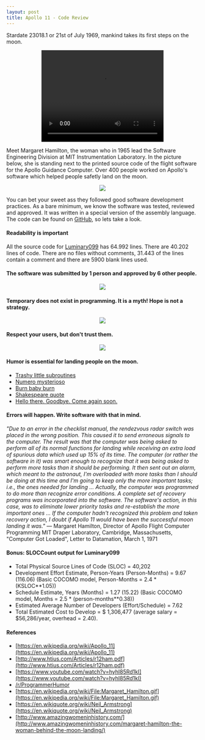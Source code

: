 ```yaml
---
layout: post
title: Apollo 11 - Code Review
---
```


Stardate 23018.1 or 21st of July 1969, mankind takes its first steps on the moon.

<center>
  <video width="320" height="240" controls>
    <source src="/blog/videos/apollo/Apollo_11_Landing_-_first_steps_on_the_moon.ogv" type="video/ogg">
  </video>
</center>

Meet Margaret Hamilton, the woman who in 1965 lead the Software Engineering Division at MIT Instrumentation Laboratory.
In the picture below, she is standing next to the printed source code of the flight software for the Apollo Guidance Computer.
Over 400 people worked on Apollo's software which helped people safetly land on the moon.

<center>
  <img src="/blog/images/apollo/Margaret_Hamilton.gif" />
</center>

You can bet your sweet ass they followed good software development practices. As a bare minimum, we know the software was
tested, reviewed and approved. It was written in a special version of the assembly language.
The code can be found on [GitHub](https://github.com/chrislgarry/Apollo-11), so lets take a look.

#### Readability is important

All the source code for [Luminary099](https://github.com/chrislgarry/Apollo-11/tree/master/Luminary099) has 64.992 lines. There are 40.202 lines of code.
There are no files without comments, 31.443 of the lines contain a comment and there are 5900 blank lines used.

#### The software was submitted by 1 person and approved by 6 other people.

<center>
  <a href="https://github.com/chrislgarry/Apollo-11/blob/master/Comanche055/CONTRACT_AND_APPROVALS.agc"><img src="/blog/images/apollo/submitted.png" /></a>
</center>

#### Temporary does not exist in programming. It is a myth! Hope is not a strategy.

<center>
  <a href="https://github.com/chrislgarry/Apollo-11/blob/master/Luminary099/LUNAR_LANDING_GUIDANCE_EQUATIONS.agc#L179"><img src="/blog/images/apollo/temporary.png" /></a>
</center>

#### Respect your users, but don't trust them.

<center>
  <a href="https://github.com/chrislgarry/Apollo-11/blob/9e0ef60171e359d5eb7056ca2cfbce0422b26761/Luminary099/THE_LUNAR_LANDING.agc#L245-L249"><img src="/blog/images/apollo/users.png" /></a>
</center>

#### Humor is essential for landing people on the moon.

* [Trashy little subroutines](https://github.com/chrislgarry/Apollo-11/blob/master/Luminary099/LUNAR_LANDING_GUIDANCE_EQUATIONS.agc#L1375)
* [Numero mysterioso](https://github.com/chrislgarry/Apollo-11/blob/master/Luminary099/LUNAR_LANDING_GUIDANCE_EQUATIONS.agc#L666)
* [Burn baby burn](https://github.com/chrislgarry/Apollo-11/blob/master/Luminary099/BURN_BABY_BURN--MASTER_IGNITION_ROUTINE.agc#L66)
* [Shakespeare quote](https://github.com/chrislgarry/Apollo-11/blob/e73b2973b06fd12ddbeb2049a203f031f4261511/Luminary099/PINBALL_GAME_BUTTONS_AND_LIGHTS.agc#L216-L225)
* [Hello there. Goodbye. Come again soon.](https://github.com/chrislgarry/Apollo-11/blob/e73b2973b06fd12ddbeb2049a203f031f4261511/Luminary099/BURN_BABY_BURN--MASTER_IGNITION_ROUTINE.agc#L904-L925)

#### Errors will happen. Write software with that in mind.

*"Due to an error in the checklist manual, the rendezvous radar switch was placed in the wrong position. This caused it to send erroneous signals to the computer. The result was that the computer was being asked to perform all of its normal functions for landing while receiving an extra load of spurious data which used up 15% of its time. The computer (or rather the software in it) was smart enough to recognize that it was being asked to perform more tasks than it should be performing. It then sent out an alarm, which meant to the astronaut, I'm overloaded with more tasks than I should be doing at this time and I'm going to keep only the more important tasks; i.e., the ones needed for landing ... Actually, the computer was programmed to do more than recognize error conditions. A complete set of recovery programs was incorporated into the software. The software's action, in this case, was to eliminate lower priority tasks and re-establish the more important ones ... If the computer hadn't recognized this problem and taken recovery action, I doubt if Apollo 11 would have been the successful moon landing it was."*
— Margaret Hamilton, Director of Apollo Flight Computer Programming MIT Draper Laboratory, Cambridge, Massachusetts, "Computer Got Loaded", Letter to Datamation, March 1, 1971

#### Bonus: SLOCCount output for Luminary099

* Total Physical Source Lines of Code (SLOC)                = 40,202
* Development Effort Estimate, Person-Years (Person-Months) = 9.67 (116.06)
   (Basic COCOMO model, Person-Months = 2.4 * (KSLOC**1.05))
* Schedule Estimate, Years (Months)                         = 1.27 (15.22)
   (Basic COCOMO model, Months = 2.5 * (person-months**0.38))
* Estimated Average Number of Developers (Effort/Schedule)  = 7.62
* Total Estimated Cost to Develop                           = $ 1,306,477
   (average salary = $56,286/year, overhead = 2.40).

#### References

* [https://en.wikipedia.org/wiki/Apollo_11](https://en.wikipedia.org/wiki/Apollo_11)
* [http://www.htius.com/Articles/r12ham.pdf](http://www.htius.com/Articles/r12ham.pdf)
* [https://www.youtube.com/watch?v=hyhI85Rd1kI](https://www.youtube.com/watch?v=hyhI85Rd1kI)
* [/r/ProgrammerHumor](https://www.reddit.com/r/ProgrammerHumor/comments/4ro9v9/apollo_11_guidance_computer_source_code_now_on/)
* [https://en.wikipedia.org/wiki/File:Margaret_Hamilton.gif](https://en.wikipedia.org/wiki/File:Margaret_Hamilton.gif)
* [https://en.wikiquote.org/wiki/Neil_Armstrong](https://en.wikiquote.org/wiki/Neil_Armstrong)
* [http://www.amazingwomeninhistory.com/](http://www.amazingwomeninhistory.com/margaret-hamilton-the-woman-behind-the-moon-landing/)

